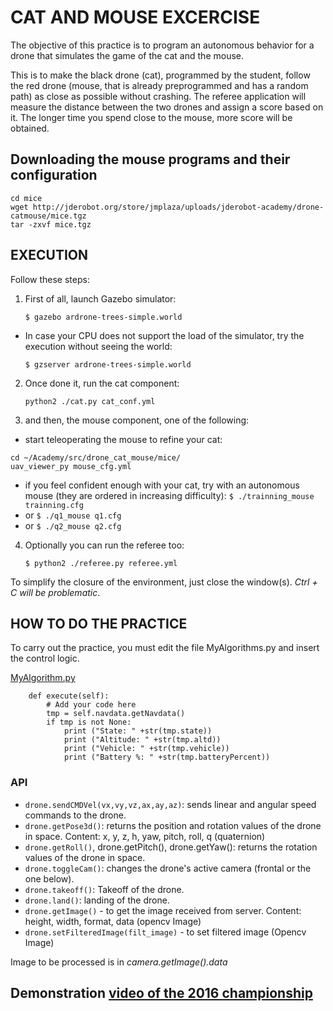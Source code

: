 # CAT AND MOUSE EXCERCISE

The objective of this practice is to program an autonomous behavior
for a drone that simulates the game of the cat and the mouse.

This is to make the black drone (cat), programmed by the student,
follow the red drone (mouse, that is already preprogrammed and has a random path)
as close as possible without crashing. The referee application will measure
the distance between the two drones and assign a score based on it. The longer
time you spend close to the mouse, more score will be obtained.

## Downloading the mouse programs and their configuration

```
cd mice 
wget http://jderobot.org/store/jmplaza/uploads/jderobot-academy/drone-catmouse/mice.tgz 
tar -zxvf mice.tgz
```

## EXECUTION

Follow these steps:

1. First of all, launch Gazebo simulator:

    `$ gazebo ardrone-trees-simple.world`
    
* In case your CPU does not support the load of the simulator, 
try the execution without seeing the world:

    `$ gzserver ardrone-trees-simple.world`

2. Once done it, run the cat component:

   `python2 ./cat.py cat_conf.yml`

3. and then, the mouse component, one of the following:

* start teleoperating the mouse to refine your cat:

```
cd ~/Academy/src/drone_cat_mouse/mice/
uav_viewer_py mouse_cfg.yml
```

* if you feel confident enough with your cat, try with an autonomous mouse (they are ordered in increasing difficulty):
`$ ./trainning_mouse trainning.cfg` 
* or `$ ./q1_mouse q1.cfg`
* or `$ ./q2_mouse q2.cfg`


4. Optionally you can run the referee too: 

    `$ python2 ./referee.py referee.yml`

To simplify the closure of the environment, just close the
window(s). *Ctrl + C will be problematic*.



## HOW TO DO THE PRACTICE
To carry out the practice, you must edit the file MyAlgorithms.py and
insert the control logic.

[MyAlgorithm.py](MyAlgorithm.py#L58)

```
    def execute(self):
        # Add your code here
        tmp = self.navdata.getNavdata()
        if tmp is not None:
            print ("State: " +str(tmp.state))
            print ("Altitude: " +str(tmp.altd))
            print ("Vehicle: " +str(tmp.vehicle))
            print ("Battery %: " +str(tmp.batteryPercent))
```

### API
* `drone.sendCMDVel(vx,vy,vz,ax,ay,az)`: sends linear and angular speed commands to the drone.
* `drone.getPose3d()`: returns the position and rotation values of the drone in space. Content: x, y, z, h, yaw, pitch, roll, q (quaternion)
* `drone.getRoll()`, drone.getPitch(), drone.getYaw(): returns the rotation values of the drone in space.
* `drone.toggleCam()`: changes the drone's active camera (frontal or the one below).
* `drone.takeoff()`: Takeoff of the drone.
* `drone.land()`: landing of the drone.
* `drone.getImage()` - to get the image received from server. Content: height, width, format, data (opencv Image)
* `drone.setFilteredImage(filt_image)` - to set filtered image (Opencv Image)

Image to be processed is in *camera.getImage().data*



## Demonstration [video of the 2016 championship](https://youtu.be/Hd2nhOx1tqI?t=8m30s)
